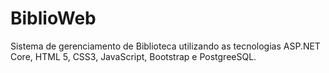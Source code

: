 # BiblioWeb
Sistema de gerenciamento de Biblioteca utilizando as tecnologias ASP.NET Core, HTML 5, CSS3, JavaScript, Bootstrap e PostgreeSQL.
